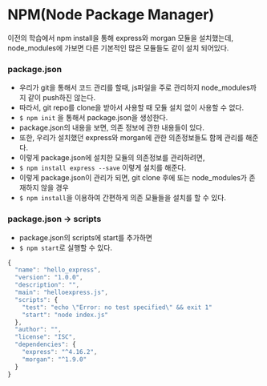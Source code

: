 # NPM(Node Package Manager)

이전의 학습에서 npm install을 통해 express와 morgan 모듈을 설치했는데, node_modules에 가보면 다른 기본적인 많은 모듈들도 같이 설치 되어있다.

### package.json

* 우리가 git을 통해서 코드 관리를 할때, js파일을 주로 관리하지 node_modules까지 같이 push하진 않는다.
* 따라서, git repo를 clone을 받아서 사용할 때 모듈 설치 없이 사용할 수 없다.
* `$ npm init` 을 통해서 package.json을 생성한다.
* package.json의 내용을 보면, 의존 정보에 관한 내용들이 있다.
* 또한, 우리가 설치했던 express와 morgan에 관한 의존정보들도 함께 관리를 해준다.
* 이렇게 package.json에 설치한 모듈의 의존정보를 관리하려면,
* `$ npm install express --save` 이렇게 설치를 해준다.
* 이렇게 package.json이 관리가 되면, git clone 후에 또는 node_modules가 존재하지 않을 경우
* `$ npm install`을 이용하여 간편하게 의존 모듈들을 설치를 할 수 있다.

  

### package.json -> scripts

* package.json의 scripts에 start를 추가하면
* `$ npm start`로 실행할 수 있다.

```javascript
{
  "name": "hello_express",
  "version": "1.0.0",
  "description": "",
  "main": "helloexpress.js",
  "scripts": {
    "test": "echo \"Error: no test specified\" && exit 1"
    "start": "node index.js"
  },
  "author": "",
  "license": "ISC",
  "dependencies": {
    "express": "^4.16.2",
    "morgan": "^1.9.0"
  }
}

```

